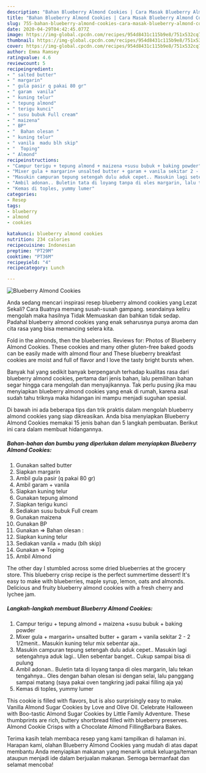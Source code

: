 ```yaml
---
description: "Bahan Blueberry Almond Cookies | Cara Masak Blueberry Almond Cookies Yang Sempurna"
title: "Bahan Blueberry Almond Cookies | Cara Masak Blueberry Almond Cookies Yang Sempurna"
slug: 755-bahan-blueberry-almond-cookies-cara-masak-blueberry-almond-cookies-yang-sempurna
date: 2020-04-29T04:42:45.077Z
image: https://img-global.cpcdn.com/recipes/954d8431c115b9e8/751x532cq70/blueberry-almond-cookies-foto-resep-utama.jpg
thumbnail: https://img-global.cpcdn.com/recipes/954d8431c115b9e8/751x532cq70/blueberry-almond-cookies-foto-resep-utama.jpg
cover: https://img-global.cpcdn.com/recipes/954d8431c115b9e8/751x532cq70/blueberry-almond-cookies-foto-resep-utama.jpg
author: Emma Ramsey
ratingvalue: 4.6
reviewcount: 5
recipeingredient:
- " salted butter"
- " margarin"
- " gula pasir q pakai 80 gr"
- " garam  vanila"
- " kuning telur"
- " tepung almond"
- " terigu kunci"
- " susu bubuk Full cream"
- " maizena"
- " BP"
- "  Bahan olesan "
- " kuning telur"
- " vanila  madu blh skip"
- "  Toping"
- " Almond"
recipeinstructions:
- "Campur terigu + tepung almond + maizena +susu bubuk + baking powder"
- "Mixer gula + margarin+ unsalted butter + garam + vanila sekitar 2 - 2 1/2menit.. Masukin kuning telur mix sebentar aja.."
- "Masukin campuran tepung setengah dulu aduk cepet.. Masukin lagi setengahnya aduk lagi.. Ulen sebentar banget.. Cukup sampai bisa di pulung"
- "Ambil adonan.. Buletin tata di loyang tanpa di oles margarin, lalu tekan tengahnya.. Oles dengan bahan olesan isi dengan selai, lalu panggang sampai matang (saya pakai oven tangkring jadi pakai filling aja ya)"
- "Kemas di toples, yummy lumer"
categories:
- Resep
tags:
- blueberry
- almond
- cookies

katakunci: blueberry almond cookies 
nutrition: 234 calories
recipecuisine: Indonesian
preptime: "PT29M"
cooktime: "PT36M"
recipeyield: "4"
recipecategory: Lunch

---
```



![Blueberry Almond Cookies](https://img-global.cpcdn.com/recipes/954d8431c115b9e8/751x532cq70/blueberry-almond-cookies-foto-resep-utama.jpg)

Anda sedang mencari inspirasi resep blueberry almond cookies yang Lezat Sekali? Cara Buatnya memang susah-susah gampang. seandainya keliru mengolah maka hasilnya Tidak Memuaskan dan bahkan tidak sedap. Padahal blueberry almond cookies yang enak seharusnya punya aroma dan cita rasa yang bisa memancing selera kita.

Fold in the almonds, then the blueberries. Reviews for: Photos of Blueberry Almond Cookies. These cookies and many other gluten-free baked goods can be easily made with almond flour and These blueberry breakfast cookies are moist and full of flavor and I love the tasty bright bursts when.

Banyak hal yang sedikit banyak berpengaruh terhadap kualitas rasa dari blueberry almond cookies, pertama dari jenis bahan, lalu pemilihan bahan segar hingga cara mengolah dan menyajikannya. Tak perlu pusing jika mau menyiapkan blueberry almond cookies yang enak di rumah, karena asal sudah tahu triknya maka hidangan ini mampu menjadi suguhan spesial.


Di bawah ini ada beberapa tips dan trik praktis dalam mengolah blueberry almond cookies yang siap dikreasikan. Anda bisa menyiapkan Blueberry Almond Cookies memakai 15 jenis bahan dan 5 langkah pembuatan. Berikut ini cara dalam membuat hidangannya.

<!--inarticleads1-->

##### Bahan-bahan dan bumbu yang diperlukan dalam menyiapkan Blueberry Almond Cookies:

1. Gunakan  salted butter
1. Siapkan  margarin
1. Ambil  gula pasir (q pakai 80 gr)
1. Ambil  garam + vanila
1. Siapkan  kuning telur
1. Gunakan  tepung almond
1. Siapkan  terigu kunci
1. Sediakan  susu bubuk Full cream
1. Gunakan  maizena
1. Gunakan  BP
1. Gunakan  =&gt; Bahan olesan :
1. Siapkan  kuning telur
1. Sediakan  vanila + madu (blh skip)
1. Gunakan  =&gt; Toping
1. Ambil  Almond


The other day I stumbled across some dried blueberries at the grocery store. This blueberry crisp recipe is the perfect summertime dessert! It&#39;s easy to make with blueberries, maple syrup, lemon, oats and almonds. Delicious and fruity blueberry almond cookies with a fresh cherry and lychee jam. 

<!--inarticleads2-->

##### Langkah-langkah membuat Blueberry Almond Cookies:

1. Campur terigu + tepung almond + maizena +susu bubuk + baking powder
1. Mixer gula + margarin+ unsalted butter + garam + vanila sekitar 2 - 2 1/2menit.. Masukin kuning telur mix sebentar aja..
1. Masukin campuran tepung setengah dulu aduk cepet.. Masukin lagi setengahnya aduk lagi.. Ulen sebentar banget.. Cukup sampai bisa di pulung
1. Ambil adonan.. Buletin tata di loyang tanpa di oles margarin, lalu tekan tengahnya.. Oles dengan bahan olesan isi dengan selai, lalu panggang sampai matang (saya pakai oven tangkring jadi pakai filling aja ya)
1. Kemas di toples, yummy lumer


This cookie is filled with flavors, but is also surprisingly easy to make. Vanilla Almond Sugar Cookies by Love and Olive Oil. Celebrate Halloween with Boo-tastic Almond Sugar Cookies by Little Family Adventure. These thumbprints are rich, buttery shortbread filled with blueberry preserves. Almond Cookie Crisps with a Chocolate Almond FillingBarbara Bakes. 

Terima kasih telah membaca resep yang kami tampilkan di halaman ini. Harapan kami, olahan Blueberry Almond Cookies yang mudah di atas dapat membantu Anda menyiapkan makanan yang menarik untuk keluarga/teman ataupun menjadi ide dalam berjualan makanan. Semoga bermanfaat dan selamat mencoba!
